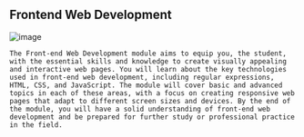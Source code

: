 ## Frontend Web Development
![image](https://github.com/user-attachments/assets/d1142383-52b4-4406-b2be-48f777c58c73)


    The Front-end Web Development module aims to equip you, the student, with the essential skills and knowledge to create visually appealing and interactive web pages. You will learn about the key technologies used in front-end web development, including regular expressions, HTML, CSS, and JavaScript. The module will cover basic and advanced topics in each of these areas, with a focus on creating responsive web pages that adapt to different screen sizes and devices. By the end of the module, you will have a solid understanding of front-end web development and be prepared for further study or professional practice in the field.

